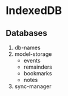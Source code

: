 # IndexedDB

## Databases

1. db-names
2. model-storage
    - events
    - remainders
    - bookmarks
    - notes
3. sync-manager
